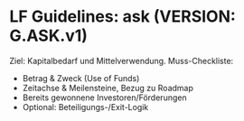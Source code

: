 # LF Guidelines: ask (VERSION: G.ASK.v1)

Ziel: Kapitalbedarf und Mittelverwendung.
Muss-Checkliste:

- Betrag & Zweck (Use of Funds)
- Zeitachse & Meilensteine, Bezug zu Roadmap
- Bereits gewonnene Investoren/Förderungen
- Optional: Beteiligungs-/Exit-Logik
